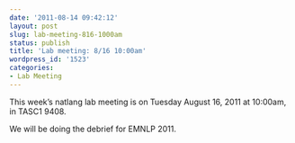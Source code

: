 ```yaml
---
date: '2011-08-14 09:42:12'
layout: post
slug: lab-meeting-816-1000am
status: publish
title: 'Lab meeting: 8/16 10:00am'
wordpress_id: '1523'
categories:
- Lab Meeting
---
```



This week’s natlang lab meeting is on Tuesday August 16, 2011 at 10:00am, in TASC1 9408.






We will be doing the debrief for EMNLP 2011.

